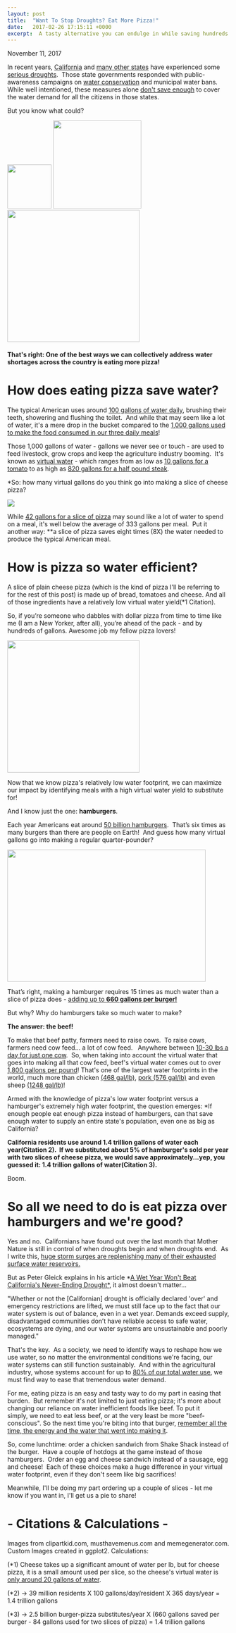 ```yaml
---
layout: post
title:  "Want To Stop Droughts? Eat More Pizza!"
date:   2017-02-26 17:15:11 +0000
excerpt:  A tasty alternative you can endulge in while saving hundreds of gallons of water
---
```


November 11, 2017 

In recent years, [California](https://ca.water.usgs.gov/data/drought/) and [many other states](http://www.usatoday.com/story/money/2015/09/04/24-7-wallst-states-running-out-water/71706884/) have experienced some [serious droughts](https://motherboard.vice.com/en_us/article/102-million-trees-have-died-in-californias-drought).  Those state governments responded with public-awareness campaigns on [water conservation](http://saveourwater.com/) and municipal water bans.   While well intentioned, these measures alone [don't save enough](https://news.vice.com/article/california-drought-restrictions-save-enough-water-to-supply-6-million-residents) to cover the water demand for all the citizens in those states.

But you know what could?

<img src="/Pizza Image.jpg" width="100" height="100">

<img src="/Pizza Image.jpg" width="200" height="200">

<img src="/Pizza Image.jpg" width="300" height="300">

#### That's right: One of the best ways we can collectively address water shortages across the country is eating more pizza!

# How does eating pizza save water?

The typical American uses around [100 gallons of water daily](https://water.usgs.gov/edu/qa-home-percapita.html), brushing their teeth, showering and flushing the toilet.  And while that may seem like a lot of water, it's a mere drop in the bucket compared to the [1,000 gallons used to make the food consumed in our three daily meals](http://environment.nationalgeographic.com/environment/freshwater/water-conservation-tips/)!

Those 1,000 gallons of water - gallons we never see or touch - are used to feed livestock, grow crops and keep the agriculture industry booming.  It's known as [virtual water](https://www.earthmagazine.org/article/virtual-water-tracking-unseen-water-goods-and-resources) - which ranges from as low as [10 gallons for a tomato](http://www.huffingtonpost.com/2014/10/13/food-water-footprint_n_5952862.html) to as high as [820 gallons for a half pound steak](http://graphics.latimes.com/food-water-footprint/).  

*So: how many virtual gallons do you think go into making a slice of cheese pizza?

<img src="/42-Gallons-Pizza.png" align="middle">

While [42 gallons for a slice of pizza](http://gracelinks.org/media/pdf/nexus_guide_finalforweb.pdf) may sound like a lot of water to spend on a meal, it's well below the average of 333 gallons per meal.  Put it another way: **a slice of pizza saves eight times (8X) the water needed to produce the typical American meal.

# How is pizza so water efficient?

A slice of plain cheese pizza (which is the kind of pizza I'll be referring to for the rest of this post) is made up of bread, tomatoes and cheese. And all of those ingredients have a relatively low virtual water yield(*1 Citation).  

So, if you’re someone who dabbles with dollar pizza from time to time like me (I am a New Yorker, after all), you’re ahead of the pack - and by hundreds of gallons. Awesome job my fellow pizza lovers!

<img src="/GIF Pizza.png" align="middle" width="300" height="300">

Now that we know pizza's relatively low water footprint, we can maximize our impact by identifying meals with a high virtual water yield to substitute for!  

And I know just the one: **hamburgers**.

Each year Americans eat around [50 billion hamburgers](http://www.pbs.org/newshour/rundown/the-hidden-costs-of-hamburgers/).  That’s six times as many burgers than there are people on Earth!  And guess how many virtual gallons go into making a regular quarter-pounder?

<img src="/Hamburger-Gallons.png" align="middle" width="450" height="300">

That’s right, making a hamburger requires 15 times as much water than a slice of pizza does - [adding up to **660 gallons per burger!**](http://www.treehugger.com/green-food/holy-cow-burger-just-cost-660-gallons-water-make.html) 

But why?  Why do hamburgers take so much water to make?  

**The answer: the beef!**

To make that beef patty, farmers need to raise cows.  To raise cows, farmers need cow feed... a lot of cow feed.   Anywhere between [10-30 lbs a day for just one cow](http://beef.unl.edu/cattleproduction/forageconsumed-day).  So, when taking into account the virtual water that goes into making all that cow feed, beef's virtual water comes out to over [1,800 gallons per pound](http://www.latimes.com/food/dailydish/la-dd-gallons-of-water-to-make-a-burger-20140124-story.html)! That's one of the largest water footprints in the world, much more than chicken [(468 gal/lb)](http://www.gracelinks.org/blog/1143/beef-the-king-of-the-big-water-footprints), [pork (576 gal/lb)](http://www.gracelinks.org/blog/1143/beef-the-king-of-the-big-water-footprints) and even sheep [(1248 gal/lb)](http://www.huffingtonpost.com/2014/10/13/food-water-footprint_n_5952862.html)!

Armed with the knowledge of pizza's low water footprint versus a hamburger's extremely high water footprint, the question emerges: *If enough people eat enough pizza instead of hamburgers, can that save enough water to supply an entire state's population, even one as big as California?

**California residents use around 1.4 trillion gallons of water each year(Citation 2).  If we substituted about 5% of hamburger's sold per year with two slices of cheese pizza, we would save approximately...yep, you guessed it: 1.4 trillion gallons of water(Citation 3).**

Boom.

# So all we need to do is eat pizza over hamburgers and we're good?

Yes and no.  Californians have found out over the last month that Mother Nature is still in control of when droughts begin and when droughts end.  As I write this, [huge storm surges are replenishing many of their exhausted surface water reservoirs.](http://fortune.com/2017/02/18/california-rain-mudslides-floods/)

But as Peter Gleick explains in his article *[A Wet Year Won't Beat California's Never-Ending Drought*](https://www.wired.com/2017/01/wet-year-wont-beat-californias-never-ending-drought/), it almost doesn't matter...

"Whether or not the [Californian] drought is officially declared 'over' and emergency restrictions are lifted, we must still face up to the fact that our water system is out of balance, even in a wet year. Demands exceed supply, disadvantaged communities don’t have reliable access to safe water, ecosystems are dying, and our water systems are unsustainable and poorly managed."

That's the key.  As a society, we need to identify ways to reshape how we use water, so no matter the environmental conditions we're facing, our water systems can still function sustainably.  And within the agricultural industry, whose systems account for up to [80% of our total water use](https://www.ers.usda.gov/topics/farm-practices-management/irrigation-water-use.aspx), we must find way to ease that tremendous water demand.

For me, eating pizza is an easy and tasty way to do my part in easing that burden.  But remember it's not limited to just eating pizza; it's more about changing our reliance on water inefficient foods like beef. To put it simply, we need to eat less beef, or at the very least be more "beef-conscious". So the next time you're biting into that burger, [remember all the time, the energy and the water that went into making it](http://www.bbc.com/news/science-environment-28858289).  

So, come lunchtime: order a chicken sandwich from Shake Shack instead of the burger.  Have a couple of hotdogs at the game instead of those hamburgers.  Order an egg and cheese sandwich instead of a sausage, egg and cheese!  Each of these choices make a huge difference in your virtual water footprint, even if they don't seem like big sacrifices!

Meanwhile, I'll be doing my part ordering up a couple of slices - let me know if you want in, I'll get us a pie to share!

# - Citations & Calculations -
Images from clipartkid.com, musthavemenus.com and memegenerator.com. Custom Images created in ggplot2.
Calculations:

(*1) Cheese takes up a significant amount of water per lb, but for cheese pizza, it is a small amount used per slice, so the cheese's virtual water is [only around 20 gallons of water](http://www.gracelinks.org/media/pdf/nexus_guide_finalforweb.pdf).

(*2) -> 39 million residents X 100 gallons/day/resident X 365 days/year = 1.4 trillion gallons

(*3) -> 2.5 billion burger-pizza substitutes/year X (660 gallons saved per burger - 84 gallons used for two slices of pizza) = 1.4 trillion gallons


